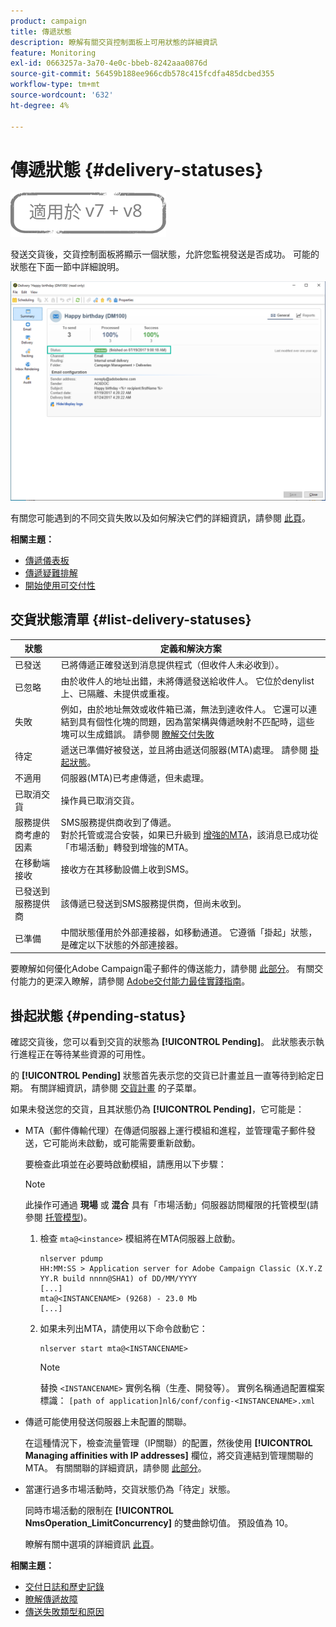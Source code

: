 ```yaml
---
product: campaign
title: 傳遞狀態
description: 瞭解有關交貨控制面板上可用狀態的詳細資訊
feature: Monitoring
exl-id: 0663257a-3a70-4e0c-bbeb-8242aaa0876d
source-git-commit: 56459b188ee966cdb578c415fcdfa485dcbed355
workflow-type: tm+mt
source-wordcount: '632'
ht-degree: 4%

---
```


# 傳遞狀態 {#delivery-statuses}

![](../../assets/common.svg)

<!--ajouter intro 

ajouter screenshot -->

發送交貨後，交貨控制面板將顯示一個狀態，允許您監視發送是否成功。 可能的狀態在下面一節中詳細說明。

![](assets/delivery-status.png)

有關您可能遇到的不同交貨失敗以及如何解決它們的詳細資訊，請參閱 [此頁](understanding-delivery-failures.md)。

**相關主題：**

* [傳遞儀表板](delivery-dashboard.md)
* [傳遞疑難排解](delivery-troubleshooting.md)
* [開始使用可交付性](about-deliverability.md)

## 交貨狀態清單 {#list-delivery-statuses}

<table> 
 <thead> 
  <tr> 
   <th> 狀態<br /> </th> 
   <th> 定義和解決方案<br /> </th> 
  </tr> 
 </thead> 
 <tbody> 
  <tr> 
   <td> 已發送<br /> </td> 
   <td> 已將傳遞正確發送到消息提供程式（但收件人未必收到）。<br /> </td> 
  </tr> 
  <tr> 
   <td> 已忽略<br /> </td> 
   <td> 由於收件人的地址出錯，未將傳遞發送給收件人。 它位於denylist上、已隔離、未提供或重複。 <br /> </td> 
  </tr> 
  <tr> 
   <td> 失敗<br /> </td> 
   <td> 例如，由於地址無效或收件箱已滿，無法到達收件人。 它還可以連結到具有個性化塊的問題，因為當架構與傳遞映射不匹配時，這些塊可以生成錯誤。 請參閱 <a href="understanding-delivery-failures.md" target="_blank">瞭解交付失敗</a><br /> </td> 
  </tr>
  <tr> 
   <td> 待定<br /> </td> 
   <td> 遞送已準備好被發送，並且將由遞送伺服器(MTA)處理。 請參閱 <a href="#pending-status" target="_blank">掛起狀態</a>。<br /> </td> 
  </tr> 
  <tr> 
   <td> 不適用<br /> </td> 
   <td> 伺服器(MTA)已考慮傳遞，但未處理。<br /> </td> 
  </tr>  
  <tr> 
   <td> 已取消交貨<br /> </td> 
   <td> 操作員已取消交貨。<br /> </td> 
  </tr> 
  <tr> 
   <td> 服務提供商考慮的因素<br /> </td> 
   <td> SMS服務提供商收到了傳遞。<br /> 對於托管或混合安裝，如果已升級到 <a href="sending-with-enhanced-mta.md" target="_blank">增強的MTA</a>，該消息已成功從「市場活動」轉發到增強的MTA。</td> 
  </tr> 
  <tr> 
   <td> 在移動端接收<br /> </td> 
   <td> 接收方在其移動設備上收到SMS。<br /> </td> 
  </tr>
  <tr> 
   <td> 已發送到服務提供商<br /> </td> 
   <td> 該傳遞已發送到SMS服務提供商，但尚未收到。<br />
   </td> 
  </tr> 
  <tr> 
   <td> 已準備<br /> </td> 
   <td> 中間狀態僅用於外部連接器，如移動通道。 它遵循「掛起」狀態，是確定以下狀態的外部連接器。<br /> </td> 
  </tr> 
 </tbody> 
</table>

要瞭解如何優化Adobe Campaign電子郵件的傳送能力，請參閱 [此部分](about-deliverability.md)。 有關交付能力的更深入瞭解，請參閱 [Adobe交付能力最佳實踐指南](https://experienceleague.adobe.com/docs/deliverability-learn/deliverability-best-practice-guide/introduction.html?lang=zh-Hant)。

## 掛起狀態 {#pending-status}

確認交貨後，您可以看到交貨的狀態為 **[!UICONTROL Pending]**。 此狀態表示執行進程正在等待某些資源的可用性。

的 **[!UICONTROL Pending]** 狀態首先表示您的交貨已計畫並且一直等待到給定日期。 有關詳細資訊，請參閱 [交貨計畫](steps-sending-the-delivery.md#scheduling-the-delivery-sending) 的子菜單。

如果未發送您的交貨，且其狀態仍為 **[!UICONTROL Pending]**，它可能是：

* MTA（郵件傳輸代理）在傳遞伺服器上運行模組和進程，並管理電子郵件發送，它可能尚未啟動，或可能需要重新啟動。

   要檢查此項並在必要時啟動模組，請應用以下步驟：

   >[!NOTE]
   >
   >此操作可通過 **現場** 或 **混合** 具有「市場活動」伺服器訪問權限的托管模型(請參閱 [托管模型](../../installation/using/hosting-models.md))。

   1. 檢查 `mta@<instance>` 模組將在MTA伺服器上啟動。

      ```
      nlserver pdump
      HH:MM:SS > Application server for Adobe Campaign Classic (X.Y.Z YY.R build nnnn@SHA1) of DD/MM/YYYY
      [...]
      mta@<INSTANCENAME> (9268) - 23.0 Mb
      [...]
      ```

   1. 如果未列出MTA，請使用以下命令啟動它：

      ```
      nlserver start mta@<INSTANCENAME>
      ```

      >[!NOTE]
      >
      >替換 `<INSTANCENAME>` 實例名稱（生產、開發等）。 實例名稱通過配置檔案標識： `[path of application]nl6/conf/config-<INSTANCENAME>.xml`

* 傳遞可能使用發送伺服器上未配置的關聯。

   在這種情況下，檢查流量管理（IP關聯）的配置，然後使用 **[!UICONTROL Managing affinities with IP addresses]** 欄位，將交貨連結到管理關聯的MTA。 有關關聯的詳細資訊，請參閱 [此部分](../../installation/using/configure-delivery-settings.md)。

* 當運行過多市場活動時，交貨狀態仍為「待定」狀態。

   同時市場活動的限制在 **[!UICONTROL NmsOperation_LimitConcurrency]** 的雙曲餘切值。 預設值為 10。

   瞭解有關中選項的詳細資訊 [此頁](../../installation/using/configuring-campaign-options.md)。


**相關主題：**

* [交付日誌和歷史記錄](#delivery-logs-and-history)
* [瞭解傳遞故障](understanding-delivery-failures.md)
* [傳送失敗類型和原因](understanding-delivery-failures.md#delivery-failure-types-and-reasons)

